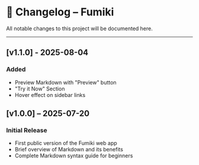 # 📄 Changelog – Fumiki

All notable changes to this project will be documented here.

---

## [v1.1.0] - 2025-08-04

### Added

- Preview Markdown with "Preview" button
- "Try it Now" Section
- Hover effect on sidebar links

## [v1.0.0] – 2025-07-20

### Initial Release

- First public version of the Fumiki web app
- Brief overview of Markdown and its benefits  
- Complete Markdown syntax guide for beginners
